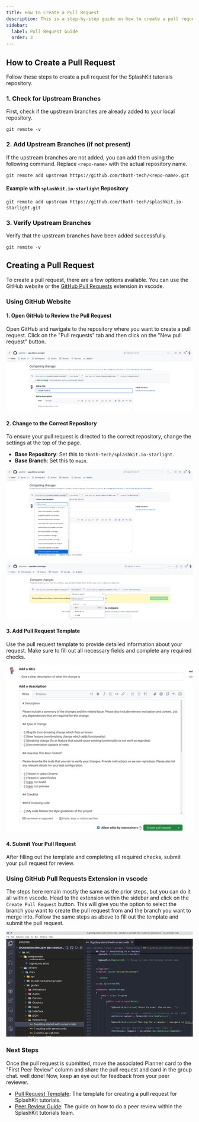 ```yaml
---
title: How to Create a Pull Request
description: This is a step-by-step guide on how to create a pull request for SplashKit tutorials.
sidebar:
  label: Pull Request Guide
  order: 3
---
```


## How to Create a Pull Request

Follow these steps to create a pull request for the SplashKit tutorials repository.

### 1. Check for Upstream Branches

First, check if the upstream branches are already added to your local repository.

```shell
git remote -v
```

### 2. Add Upstream Branches (if not present)

If the upstream branches are not added, you can add them using the following command. Replace
`<repo-name>` with the actual repository name.

```shell
git remote add upstream https://github.com/thoth-tech/<repo-name>.git
```

#### Example with `splashkit.io-starlight` Repository

```shell
git remote add upstream https://github.com/thoth-tech/splashkit.io-starlight.git
```

### 3. Verify Upstream Branches

Verify that the upstream branches have been added successfully.

```shell
git remote -v
```

## Creating a Pull Request

To create a pull request, there are a few options available. You can use the GitHub website or the
[GitHub Pull Requests](https://marketplace.visualstudio.com/items?itemName=GitHub.vscode-pull-request-github)
extension in vscode.

### Using GitHub Website

#### 1. Open GitHub to Review the Pull Request

Open GitHub and navigate to the repository where you want to create a pull request. Click on the
"Pull requests" tab and then click on the "New pull request" button.

![pull request](./images/pull-request-fig1.png)

#### 2. Change to the Correct Repository

To ensure your pull request is directed to the correct repository, change the settings at the top of
the page.

- **Base Repository**: Set this to `thoth-tech/splashkit.io-starlight`.
- **Base Branch**: Set this to `main`.

![pull request](./images/pull-request-fig2.png)

![pull request](./images/pull-request-fig3.png)

#### 3. Add Pull Request Template

Use the pull request template to provide detailed information about your request. Make sure to fill
out all necessary fields and complete any required checks.

![pull request](./images/pull-request-fig4.png)

#### 4. Submit Your Pull Request

After filling out the template and completing all required checks, submit your pull request for
review.

### Using GitHub Pull Requests Extension in vscode

The steps here remain mostly the same as the prior steps, but you can do it all within vscode.
Head to the extension within the sidebar and click on the `Create Pull Request` button. This will
give you the option to select the branch you want to create the pull request from and the branch
you want to merge into. Follow the same steps as above to fill out the template and submit the pull
request.

![pull request](./images/prinvscode.gif)

### Next Steps

Once the pull request is submitted, move the associated Planner card to the "First Peer Review" column
and share the pull request and card in the group chat. well done! Now, keep an eye out for feedback
from your peer reviewer.

- [Pull Request Template](/products/splashkit/splashkit-website/onboarding/04-pull-request-template):
  The template for creating a pull request for SplashKit tutorials.
- [Peer Review Guide](/products/splashkit/splashkit-website/onboarding/05-peer-review): The guide
  on how to do a peer review within the SplashKit tutorials team.
